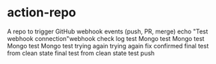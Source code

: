 # action-repo
A repo to trigger GitHub webhook events (push, PR, merge)
echo "Test webhook connection"w e b h o o k   c h e c k  
 l o g   t e s t  
 M o n g o   t e s t  
 M o n g o   t e s t  
 M o n g o   t e s t  
 M o n g o   t e s t  
 t r y i n g   a g a i n  
 t r y i n g   a g a i n  
 f i x   c o n f i r m e d  
 f i n a l   t e s t   f r o m   c l e a n   s t a t e  
 f i n a l   t e s t   f r o m   c l e a n   s t a t e  
 t e s t   p u s h  
 